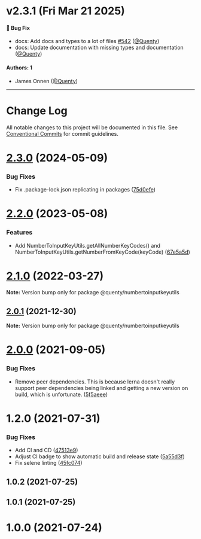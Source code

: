 # v2.3.1 (Fri Mar 21 2025)

#### 🐛 Bug Fix

- docs: Add docs and types to a lot of files [#542](https://github.com/Quenty/NevermoreEngine/pull/542) ([@Quenty](https://github.com/Quenty))
- docs: Update documentation with missing types and documentation ([@Quenty](https://github.com/Quenty))

#### Authors: 1

- James Onnen ([@Quenty](https://github.com/Quenty))

---

# Change Log

All notable changes to this project will be documented in this file.
See [Conventional Commits](https://conventionalcommits.org) for commit guidelines.

# [2.3.0](https://github.com/Quenty/NevermoreEngine/compare/@quenty/numbertoinputkeyutils@2.2.0...@quenty/numbertoinputkeyutils@2.3.0) (2024-05-09)


### Bug Fixes

* Fix .package-lock.json replicating in packages ([75d0efe](https://github.com/Quenty/NevermoreEngine/commit/75d0efeef239f221d93352af71a5b3e930ec23c5))





# [2.2.0](https://github.com/Quenty/NevermoreEngine/compare/@quenty/numbertoinputkeyutils@2.1.0...@quenty/numbertoinputkeyutils@2.2.0) (2023-05-08)


### Features

* Add NumberToInputKeyUtils.getAllNumberKeyCodes() and NumberToInputKeyUtils.getNumberFromKeyCode(keyCode) ([67e5a5d](https://github.com/Quenty/NevermoreEngine/commit/67e5a5d74b8085e5ca2455eb8ee038d55ce62be0))





# [2.1.0](https://github.com/Quenty/NevermoreEngine/compare/@quenty/numbertoinputkeyutils@2.0.1...@quenty/numbertoinputkeyutils@2.1.0) (2022-03-27)

**Note:** Version bump only for package @quenty/numbertoinputkeyutils





## [2.0.1](https://github.com/Quenty/NevermoreEngine/compare/@quenty/numbertoinputkeyutils@2.0.0...@quenty/numbertoinputkeyutils@2.0.1) (2021-12-30)

**Note:** Version bump only for package @quenty/numbertoinputkeyutils





# [2.0.0](https://github.com/Quenty/NevermoreEngine/compare/@quenty/numbertoinputkeyutils@1.2.0...@quenty/numbertoinputkeyutils@2.0.0) (2021-09-05)


### Bug Fixes

* Remove peer dependencies. This is because lerna doesn't really support peer dependencies being linked and getting a new version on build, which is unfortunate. ([5f5aeee](https://github.com/Quenty/NevermoreEngine/commit/5f5aeeea8de9975435309e53679f0ef7064f9dd0))





# 1.2.0 (2021-07-31)


### Bug Fixes

* Add CI and CD ([47513e9](https://github.com/Quenty/NevermoreEngine/commit/47513e9b568162707534af132396dd8756947dd3))
* Adjust CI badge to show automatic build and release state ([5a55d3f](https://github.com/Quenty/NevermoreEngine/commit/5a55d3f19bf8d66a760d67da9b56ed47fab74656))
* Fix selene linting ([45fc074](https://github.com/Quenty/NevermoreEngine/commit/45fc07489ee59127ac6582689f19a0e87c1e5b5a))



## 1.0.2 (2021-07-25)



## 1.0.1 (2021-07-25)



# 1.0.0 (2021-07-24)
